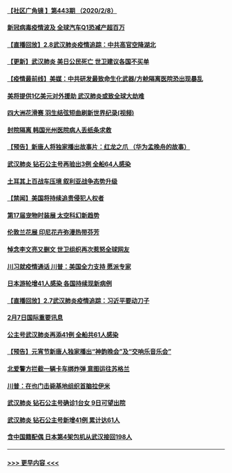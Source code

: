 #### [【社区广角镜  】第443期  （2020/2/8）](../pages/prog202/a102772736.md?t=02090702) 
#### [新冠病毒疫情波及 全球汽车Q1恐减产超百万](../pages/prog202/a102772695.md?t=02090702) 
#### [【直播回放】2.8武汉肺炎疫情追踪：中共高官空降湖北](../pages/prog202/a102772618.md?t=02090702) 
#### [【更新】武汉肺炎 美日公民死亡 世卫建议各国不买单](../pages/prog202/a102770740.md?t=02090702) 
#### [【疫情最前线】美媒：中共研发最致命生化武器/方舱隔离医院恐出现暴乱](../pages/prog202/a102772439.md?t=02090702) 
#### [美将提供1亿美元对外援助 武汉肺炎或致全球大劫难](../pages/prog202/a102772361.md?t=02090702) 
#### [四大洲花滑赛 羽生结弦短曲刷新世界纪录(视频)](../pages/prog202/a102772341.md?t=02090702) 
#### [封院隔离 韩国光州医院病人丢纸条求救](../pages/prog202/a102772282.md?t=02090702) 
#### [【预告】新唐人将独家播出故事片：红龙之爪 （华为孟晚舟的故事）](../pages/prog202/a102767728.md?t=02090702) 
#### [武汉肺炎 钻石公主号再验出3例 全船64人感染](../pages/prog202/a102771726.md?t=02090702) 
#### [土耳其上百战车压境 叙利亚战争态势升级](../pages/prog202/a102772132.md?t=02090702) 
#### [【禁闻】美国将持续追责侵犯人权者](../pages/prog202/a102772042.md?t=02090702) 
#### [第17届宠物时装展 太空科幻新趋势](../pages/prog202/a102772033.md?t=02090702) 
#### [伦敦兰花展 印尼花卉弥漫热带芬芳](../pages/prog202/a102772026.md?t=02090702) 
#### [悼念李文亮又删文 世卫组织再次惹怒全球网友](../pages/prog202/a102771968.md?t=02090702) 
#### [川习就疫情通话 川普：美国全力支持 愿派专家](../pages/prog202/a102771930.md?t=02090702) 
#### [日本游轮增41人感染 各国持续现新病例](../pages/prog202/a102771912.md?t=02090702) 
#### [【直播回放】2.7武汉肺炎疫情追踪：习近平要动刀子](../pages/prog202/a102771649.md?t=02090702) 
#### [2月7日国际重要讯息](../pages/prog202/a102771747.md?t=02090702) 
#### [公主号武汉肺炎再添41例 全船共61人感染](../pages/prog202/a102771703.md?t=02090702) 
#### [【预告】元宵节新唐人独家播出“神韵晚会”及“交响乐音乐会”](../pages/prog202/a102767674.md?t=02090702) 
#### [北爱警方拦截一辆卡车绑炸弹 意图运往苏格兰](../pages/prog202/a102771609.md?t=02090702) 
#### [川普：在也门击毙基地组织首脑拉伊米](../pages/prog202/a102771528.md?t=02090702) 
#### [武汉肺炎 钻石公主号确诊1台女 9日可望出院](../pages/prog202/a102771518.md?t=02090702) 
#### [武汉肺炎 钻石公主号新增41例 累计达61人](../pages/prog202/a102771486.md?t=02090702) 
#### [含中国籍配偶 日本第4架包机从武汉接回198人](../pages/prog202/a102771472.md?t=02090702) 

----
#### [ >>> 更早内容 <<< ](../indexes/prog202-earlier.md)
